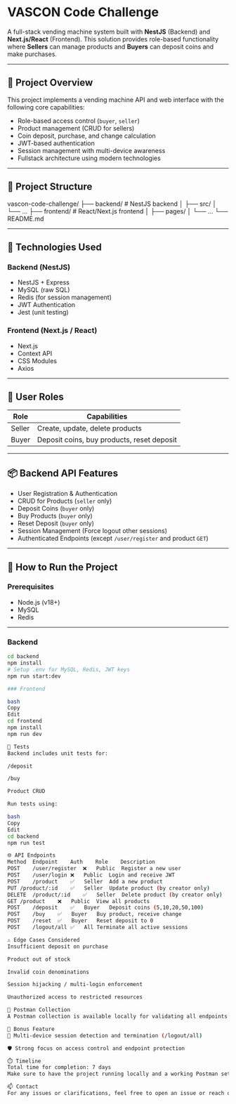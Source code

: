 # VASCON Code Challenge

A full-stack vending machine system built with **NestJS** (Backend) and **Next.js/React** (Frontend). This solution provides role-based functionality where **Sellers** can manage products and **Buyers** can deposit coins and make purchases.

---

## 🧠 Project Overview

This project implements a vending machine API and web interface with the following core capabilities:

- Role-based access control (`buyer`, `seller`)
- Product management (CRUD for sellers)
- Coin deposit, purchase, and change calculation
- JWT-based authentication
- Session management with multi-device awareness
- Fullstack architecture using modern technologies

---

## 📁 Project Structure

vascon-code-challenge/
├── backend/ # NestJS backend
│ ├── src/
│ └── ...
├── frontend/ # React/Next.js frontend
│ ├── pages/
│ └── ...
└── README.md

---

## 🚀 Technologies Used

### Backend (NestJS)

- NestJS + Express
- MySQL (raw SQL)
- Redis (for session management)
- JWT Authentication
- Jest (unit testing)

### Frontend (Next.js / React)

- Next.js
- Context API
- CSS Modules
- Axios

---

## 🔐 User Roles

| Role   | Capabilities                               |
| ------ | ------------------------------------------ |
| Seller | Create, update, delete products            |
| Buyer  | Deposit coins, buy products, reset deposit |

---

## 📦 Backend API Features

- User Registration & Authentication
- CRUD for Products (`seller` only)
- Deposit Coins (`buyer` only)
- Buy Products (`buyer` only)
- Reset Deposit (`buyer` only)
- Session Management (Force logout other sessions)
- Authenticated Endpoints (except `/user/register` and product `GET`)

---

## 🔧 How to Run the Project


### Prerequisites

- Node.js (v18+)
- MySQL
- Redis

---

### Backend

```bash
cd backend
npm install
# Setup .env for MySQL, Redis, JWT keys
npm run start:dev

### Frontend

bash
Copy
Edit
cd frontend
npm install
npm run dev

🧪 Tests
Backend includes unit tests for:

/deposit

/buy

Product CRUD

Run tests using:

bash
Copy
Edit
cd backend
npm run test

🌐 API Endpoints
Method	Endpoint	Auth	Role	Description
POST	/user/register	❌	Public	Register a new user
POST	/user/login	❌	Public	Login and receive JWT
POST	/product	✅	Seller	Add a new product
PUT	/product/:id	✅	Seller	Update product (by creator only)
DELETE	/product/:id	✅	Seller	Delete product (by creator only)
GET	/product	❌	Public	View all products
POST	/deposit	✅	Buyer	Deposit coins (5,10,20,50,100)
POST	/buy	✅	Buyer	Buy product, receive change
POST	/reset	✅	Buyer	Reset deposit to 0
POST	/logout/all	✅	All	Terminate all active sessions

⚠️ Edge Cases Considered
Insufficient deposit on purchase

Product out of stock

Invalid coin denominations

Session hijacking / multi-login enforcement

Unauthorized access to restricted resources

🧪 Postman Collection
A Postman collection is available locally for validating all endpoints. Please request it during code review or testing.

📌 Bonus Feature
🔄 Multi-device session detection and termination (/logout/all)

🛡️ Strong focus on access control and endpoint protection

⏱️ Timeline
Total time for completion: 7 days
Make sure to have the project running locally and a working Postman setup for demonstration.

📫 Contact
For any issues or clarifications, feel free to open an issue or reach out via GitHub.

```
